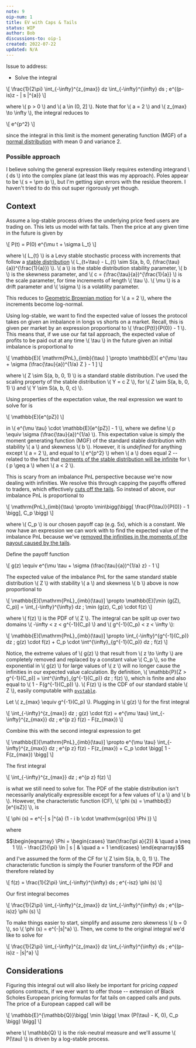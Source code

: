 ```yaml
---
note: 9
oip-num: 1
title: EV with Caps & Tails
status: WIP
author: Bob
discussions-to: oip-1
created: 2022-07-22
updated: N/A
---
```


Issue to address:

- Solve the integral

\\[ \frac{1}{2\pi} \int_{-\infty}^{z_{max}} dz \int_{-\infty}^{\infty} ds \; e^{(p-is)z - \| s \|^{a}} \\]

where \\( p > 0 \\) and \\( a \in (0, 2] \\). Note that for \\( a = 2 \\) and \\( z_{max} \to \infty \\), the integral reduces to

\\[ e^{p^2} \\]

since the integral in this limit is the moment generating function (MGF) of a [normal distribution](https://en.wikipedia.org/wiki/Normal_distribution) with mean 0 and variance 2.

### Possible approach

I believe solving the general expression likely requires extending integrand \\( ds \\) into the complex plane (at least this was my approach). Poles appear to be \\( s = \pm ip \\), but I'm getting sign errors with the residue theorem. I haven't tried to do this out super rigorously yet though.

## Context

Assume a log-stable process drives the underlying price feed users are trading on. This lets us model with fat tails. Then the price at any given time in the future is given by

\\[ P(t) = P(0) e^{\mu t + \sigma L_t} \\]

where \\( L_{t} \\) is a Levy stable stochastic process with increments that follow a [stable distribution](https://en.wikipedia.org/wiki/Stable_distribution) \\( L_{t+\tau} - L_{t} \sim S(a, b, 0, (\frac{\tau}{a})^{\frac{1}{a}}) \\). \\( a \\) is the stable distribution stability parameter, \\( b \\) is the skewness parameter, and \\( c = (\frac{\tau}{a})^{\frac{1}{a}} \\) is the scale parameter, for time increments of length \\( \tau \\). \\( \mu \\) is a drift parameter and \\( \sigma \\) is a volatility parameter.

This reduces to [Geometric Brownian motion](https://en.wikipedia.org/wiki/Geometric_Brownian_motion) for \\( a = 2 \\), where the increments become log-normal.

Using log-stable, we want to find the expected value of losses the protocol takes on given an imbalance in longs vs shorts on a market. Recall, this is given per market by an expression proportional to \\( \frac{P(t)}{P(0)} - 1 \\). This means that, if we use our fat tail approach, the expected value of profits to be paid out at any time \\( \tau \\) in the future given an initial imbalance is proportional to

\\[ \mathbb{E}[ \mathrm{PnL}\_{imb}(\tau) ] \propto \mathbb{E}[ e^{\mu \tau + \sigma (\frac{\tau}{a})^{1/a} Z } - 1 ]  \\]

where \\( Z \sim S(a, b, 0, 1) \\) is a standard stable distribution. I've used the scaling property of the stable distribution \\( Y = c Z \\), for \\( Z \sim S(a, b, 0, 1) \\) and \\( Y \sim S(a, b, 0, c) \\).

Using properties of the expectation value, the real expression we want to solve for is

\\[ \mathbb{E}[e^{pZ}] \\]

in \\( e^{\mu \tau} \cdot \mathbb{E}[e^{pZ}] - 1 \\), where we define \\( p \equiv \sigma (\frac{\tau}{a})^{1/a} \\). This expectation value is simply the moment generating function (MGF) of the standard stable distribution with stability \\( a \\) and skewness \\( b \\). However, it is *undefined* for anything except \\( a = 2 \\), and equal to \\( e^{p^2} \\) when \\( a \\) does equal 2 -- related to the fact that [moments of the stable distribution will be infinite](https://cpb-us-w2.wpmucdn.com/sites.coecis.cornell.edu/dist/9/287/files/2019/08/Nolan-9-Nolan_Financial-Modeling-w-heavy-tailed-stable-2.pdf) for \\( p \geq a \\) when \\( a < 2 \\).

This is scary from an imbalance PnL perspective because we're now dealing with infinities. We resolve this through capping the payoffs offered to traders, which effectively [cuts off the tails](note-7). So instead of above, our imbalance PnL is proportional to

\\[ \mathrm{PnL}\_{imb}(\tau) \propto \min\bigg(\bigg[ \frac{P(\tau)}{P(0)} - 1 \bigg], C_p \bigg) \\]

where \\( C_p \\) is our chosen payoff cap (e.g. 5x), which is a constant. We now have an expression we can work with to find the expected value of the imbalance PnL because we've [removed the infinities in the moments of the payout caused by the tails](https://www.sciencedirect.com/science/article/abs/pii/S016920700900096X).

Define the payoff function

\\[ g(z) \equiv e^{\mu \tau + \sigma (\frac{\tau}{a})^{1/a} z} - 1 \\]

The expected value of the imbalance PnL for the same standard stable distribution \\( Z \\) with stability \\( a \\) and skewness \\( b \\) above is now proportional to

\\[ \mathbb{E}[\mathrm{PnL}\_{imb}(\tau)] \propto \mathbb{E}[\min (g(Z), C_p)] = \int_{-\infty}^{\infty} dz \; \min (g(z), C_p) \cdot f(z) \\]

where \\( f(z) \\) is the PDF of \\( Z \\). The integral can be split up over two domains \\( -\infty < z < g^{-1}(C_p) \\) and \\( g^{-1}(C_p) < z < \infty \\):

\\[ \mathbb{E}[\mathrm{PnL}\_{imb}(\tau)] \propto \int_{-\infty}^{g^{-1}(C_p)} dz \; g(z) \cdot f(z) + C_p \cdot \int^{\infty}_{g^{-1}(C_p)} dz \; f(z) \\]

Notice, the extreme values of \\( g(z) \\) that result from \\( z \to \infty \\) are completely removed and replaced by a constant value \\( C_p \\), so the exponential in \\( g(z) \\) for large values of \\( z \\) will no longer cause the infinities in our expected value calculation. By definition, \\( \mathbb{P}[Z > g^{-1}(C_p)] = \int^{\infty}_{g^{-1}(C_p)} dz \; f(z) \\), which is finite and also equal to \\( 1 - F(g^{-1}(C_p)) \\). \\( F(z) \\) is the CDF of our standard stable \\( Z \\), easily computable with [`pystable`](https://github.com/overlay-market/pystable).

Let \\( z_{max} \equiv g^{-1}(C_p) \\). Plugging in \\( g(z) \\) for the first integral

\\[ \int_{-\infty}^{z_{max}} dz \; g(z) \cdot f(z) = e^{\mu \tau} \int_{-\infty}^{z_{max}} dz \; e^{p z} f(z) - F(z_{max}) \\]

Combine this with the second integral expression to get

\\[ \mathbb{E}[\mathrm{PnL}\_{imb}(\tau)] \propto e^{\mu \tau} \int_{-\infty}^{z_{max}} dz \; e^{p z} f(z) - F(z_{max}) + C_p \cdot \bigg[ 1 - F(z_{max}) \bigg] \\]

The first integral

\\[ \int_{-\infty}^{z_{max}} dz \; e^{p z} f(z) \\]

is what we still need to solve for. The PDF of the stable distribution isn't necessarily analytically expressible except for a few values of \\( a \\) and \\( b \\). However, the characteristic function (CF), \\( \phi (s) = \mathbb{E}[e^{isZ}] \\), is

\\[ \phi (s) = e^{-\| s \|^{a} (1 - i b \cdot \mathrm{sgn}(s) \Phi )} \\]

where

$$\begin{eqnarray}
  \Phi =
    \begin{cases}
      \tan(\frac{\pi a}{2}) & \quad a \neq 1 \\\\
      - \frac{2}{\pi} \ln | s | & \quad a = 1
    \end{cases}
\end{eqnarray}$$

and I've assumed the form of the CF for \\( Z \sim S(a, b, 0, 1) \\). The characteristic function is simply the Fourier transform of the PDF and therefore related by

\\[ f(z) = \frac{1}{2\pi} \int_{-\infty}^{\infty} ds \; e^{-isz} \phi (s) \\]

Our first integral becomes

\\[ \frac{1}{2\pi} \int_{-\infty}^{z_{max}} dz \int_{-\infty}^{\infty} ds \; e^{(p-is)z} \phi (s) \\]

To make things easier to start, simplify and assume zero skewness \\( b = 0 \\), so \\( \phi (s) = e^{-\|s\|^a} \\). Then, we come to the original integral we'd like to solve for

\\[ \frac{1}{2\pi} \int_{-\infty}^{z_{max}} dz \int_{-\infty}^{\infty} ds \; e^{(p-is)z - \|s\|^a} \\]


## Considerations

Figuring this integral out will also likely be important for pricing *capped* options contracts, if we ever want to offer those -- extension of Black Scholes European pricing formulas for fat tails on capped calls and puts. The price of a European capped call will be

\\[ \mathbb{E}^{\mathbb{Q}}\bigg[ \min \bigg( \max (P(\tau) - K, 0), C_p \bigg) \bigg] \\]

where \\( \mathbb{Q} \\) is the risk-neutral measure and we'll assume \\( P(\tau) \\) is driven by a log-stable process.
